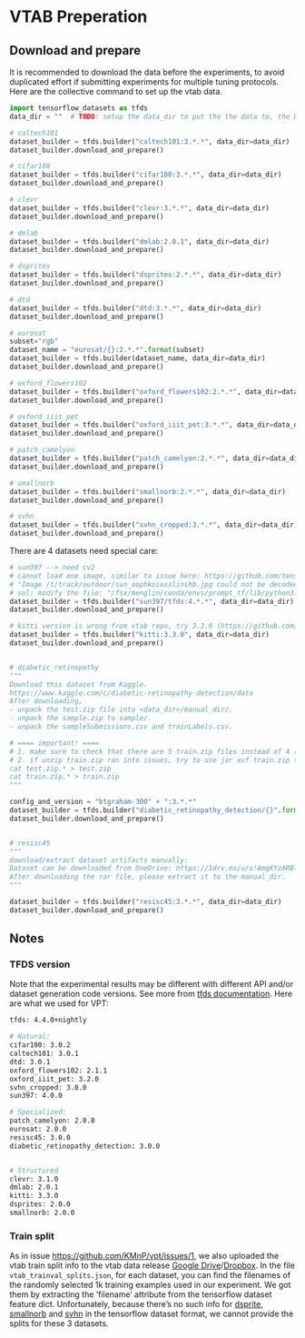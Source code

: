 # VTAB Preperation

## Download and prepare

It is recommended to download the data before the experiments, to avoid duplicated effort if submitting experiments for multiple tuning protocols. Here are the collective command to set up the vtab data. 

```python
import tensorflow_datasets as tfds
data_dir = ""  # TODO: setup the data_dir to put the the data to, the DATA.DATAPATH value in config

# caltech101
dataset_builder = tfds.builder("caltech101:3.*.*", data_dir=data_dir)
dataset_builder.download_and_prepare()

# cifar100
dataset_builder = tfds.builder("cifar100:3.*.*", data_dir=data_dir)
dataset_builder.download_and_prepare()

# clevr
dataset_builder = tfds.builder("clevr:3.*.*", data_dir=data_dir)
dataset_builder.download_and_prepare()

# dmlab
dataset_builder = tfds.builder("dmlab:2.0.1", data_dir=data_dir)
dataset_builder.download_and_prepare()

# dsprites
dataset_builder = tfds.builder("dsprites:2.*.*", data_dir=data_dir)
dataset_builder.download_and_prepare()

# dtd
dataset_builder = tfds.builder("dtd:3.*.*", data_dir=data_dir)
dataset_builder.download_and_prepare()

# eurosat
subset="rgb"
dataset_name = "eurosat/{}:2.*.*".format(subset)
dataset_builder = tfds.builder(dataset_name, data_dir=data_dir)
dataset_builder.download_and_prepare()

# oxford_flowers102
dataset_builder = tfds.builder("oxford_flowers102:2.*.*", data_dir=data_dir)
dataset_builder.download_and_prepare()

# oxford_iiit_pet
dataset_builder = tfds.builder("oxford_iiit_pet:3.*.*", data_dir=data_dir)
dataset_builder.download_and_prepare()

# patch_camelyon
dataset_builder = tfds.builder("patch_camelyon:2.*.*", data_dir=data_dir)
dataset_builder.download_and_prepare()

# smallnorb
dataset_builder = tfds.builder("smallnorb:2.*.*", data_dir=data_dir)
dataset_builder.download_and_prepare()

# svhn
dataset_builder = tfds.builder("svhn_cropped:3.*.*", data_dir=data_dir)
dataset_builder.download_and_prepare()
```

There are 4 datasets need special care:

```python
# sun397 --> need cv2
# cannot load one image, similar to issue here: https://github.com/tensorflow/datasets/issues/2889
# "Image /t/track/outdoor/sun_aophkoiosslinihb.jpg could not be decoded by Tensorflow.""
# sol: modify the file: "/fsx/menglin/conda/envs/prompt_tf/lib/python3.7/site-packages/tensorflow_datasets/image_classification/sun.py" to ignore those images
dataset_builder = tfds.builder("sun397/tfds:4.*.*", data_dir=data_dir)
dataset_builder.download_and_prepare()

# kitti version is wrong from vtab repo, try 3.3.0 (https://github.com/google-research/task_adaptation/issues/18)
dataset_builder = tfds.builder("kitti:3.3.0", data_dir=data_dir)
dataset_builder.download_and_prepare()


# diabetic_retinopathy
"""
Download this dataset from Kaggle.
https://www.kaggle.com/c/diabetic-retinopathy-detection/data
After downloading, 
- unpack the test.zip file into <data_dir>/manual_dir/.
- unpack the sample.zip to sample/. 
- unpack the sampleSubmissions.csv and trainLabels.csv.

# ==== important! ====
# 1. make sure to check that there are 5 train.zip files instead of 4 (somehow if you chose to download all from kaggle, the train.zip.005 file is missing)
# 2. if unzip train.zip ran into issues, try to use jar xvf train.zip to handle huge zip file
cat test.zip.* > test.zip
cat train.zip.* > train.zip
"""

config_and_version = "btgraham-300" + ":3.*.*"
dataset_builder = tfds.builder("diabetic_retinopathy_detection/{}".format(config_and_version), data_dir=data_dir)
dataset_builder.download_and_prepare()


# resisc45
"""
download/extract dataset artifacts manually: 
Dataset can be downloaded from OneDrive: https://1drv.ms/u/s!AmgKYzARBl5ca3HNaHIlzp_IXjs
After downloading the rar file, please extract it to the manual_dir.
"""

dataset_builder = tfds.builder("resisc45:3.*.*", data_dir=data_dir)
dataset_builder.download_and_prepare()
```



## Notes

### TFDS version
Note that the experimental results may be different with different API and/or dataset generation code versions. See more from [tfds documentation](https://www.tensorflow.org/datasets/datasets_versioning). Here are what we used for VPT:

```bash
tfds: 4.4.0+nightly

# Natural:
cifar100: 3.0.2
caltech101: 3.0.1
dtd: 3.0.1
oxford_flowers102: 2.1.1
oxford_iiit_pet: 3.2.0
svhn_cropped: 3.0.0
sun397: 4.0.0

# Specialized:
patch_camelyon: 2.0.0
eurosat: 2.0.0
resisc45: 3.0.0
diabetic_retinopathy_detection: 3.0.0


# Structured
clevr: 3.1.0
dmlab: 2.0.1
kitti: 3.3.0
dsprites: 2.0.0
smallnorb: 2.0.0
```

### Train split
As in issue https://github.com/KMnP/vpt/issues/1, we also uploaded the vtab train split info to the vtab data release [Google Drive](https://drive.google.com/drive/folders/1mnvxTkYxmOr2W9QjcgS64UBpoJ4UmKaM)/[Dropbox](https://cornell.app.box.com/v/vptfgvcsplits). In the file `vtab_trainval_splits.json`, for each dataset, you can find the filenames of the randomly selected 1k training examples used in our experiment. We got them by extracting the ‘filename’ attribute from the tensorflow dataset feature dict. Unfortunately, because there’s no such info for [dsprite](https://www.tensorflow.org/datasets/catalog/dsprites), [smallnorb](https://www.tensorflow.org/datasets/catalog/smallnorb) and [svhn](https://www.tensorflow.org/datasets/catalog/svhn_cropped) in the tensorflow dataset format, we cannot provide the splits for these 3 datasets.
